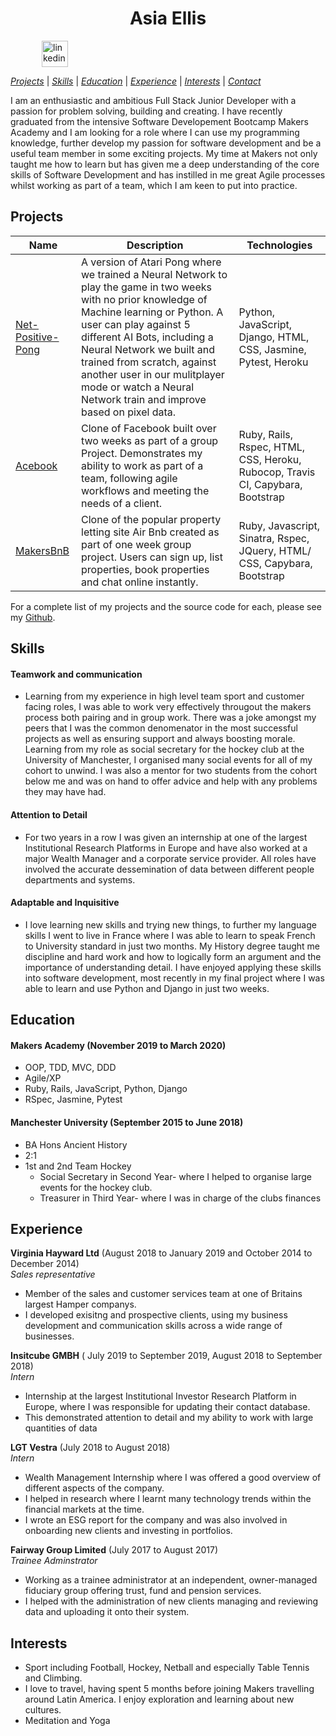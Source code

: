 <h1 align="center">Asia Ellis</h1>

<p align-"center>

<a href="https://www.linkedin.com/in/asia-ellis-687978120/">
<img src="./images/linkedin_circle_color-512.png" alt="linkedin" hspace="50" height="42" width="42"></a>

</p>

[*Projects*](#projects) | [*Skills*](#skills) | [*Education*](#education) | [*Experience*](#experience) | [*Interests*](#interests) | [*Contact*](#contact)

I am an enthusiastic and ambitious Full Stack Junior Developer with a passion for problem solving, building and creating. I have recently graduated from the intensive Software Developement Bootcamp Makers Academy and I am looking for a role where I can use my programming knowledge, further develop my passion for software development and be a useful team member in some exciting projects. My time at Makers not only taught me how to learn but has given me a deep understanding of the core skills of Software Development and has instilled in me great Agile processes whilst working as part of a team, which I am keen to put into practice. 


## Projects

| Name | Description  | Technologies|
| ---|---| ---|
| [Net-Positive-Pong](https://github.com/asiaellis5/Net-positive-pong)  | A version of Atari Pong where we trained a Neural Network to play the game in two weeks with no prior knowledge of Machine learning or Python. A user can play against 5 different AI Bots, including a Neural Network we built and trained from scratch, against another user in our mulitplayer mode or watch a Neural Network train and improve based on pixel data.| Python, JavaScript, Django, HTML, CSS, Jasmine, Pytest, Heroku 
|[Acebook](https://github.com/asiaellis5/acebook-U-JAKD) | Clone of Facebook built over two weeks as part of a group Project. Demonstrates my ability to work as part of a team, following agile workflows and meeting the needs of a client.| Ruby, Rails, Rspec, HTML, CSS, Heroku, Rubocop, Travis CI, Capybara, Bootstrap
|[MakersBnB](https://github.com/asiaellis5/Makers-Bnb)| Clone of the popular property letting site Air Bnb created as part of one week group project. Users can sign up, list properties, book properties and chat online instantly.|Ruby, Javascript, Sinatra, Rspec, JQuery, HTML/ CSS, Capybara, Bootstrap

For a complete list of my projects and the source code for each, please see my [Github](https://github.com/asiaellis5).

## Skills

#### Teamwork and communication

- Learning from my experience in high level team sport and customer facing roles, I was able to work very effectively througout the makers process both pairing and in group work. There was a joke amongst my peers that I was the common denomenator in the most successful projects as well as ensuring support and always boosting morale. Learning from my role as social secretary for the hockey club at the University of Manchester, I organised many social events for all of my cohort to unwind. I was also a mentor for two students from the cohort below me and was on hand to offer advice and help with any problems they may have had.  

#### Attention to Detail

- For two years in a row I was given an internship at one of the largest Institutional Research Platforms in Europe and have also worked at a major Wealth Manager and a corporate service provider. All roles have involved the accurate dessemination of data between different people departments and systems.

#### Adaptable and Inquisitive

- I love learning new skills and trying new things, to further my language skills I went to live in France where I was able to learn to speak French to University standard in just two months. My History degree taught me discipline and hard work and how to logically form an argument and the importance of understanding detail. I have enjoyed applying these skills into software development, most recently in my final project where I was able to learn and use Python and Django in just two weeks.


## Education

#### Makers Academy (November 2019 to March 2020)

- OOP, TDD, MVC, DDD
- Agile/XP
- Ruby, Rails, JavaScript, Python, Django
- RSpec, Jasmine, Pytest

#### Manchester University (September 2015 to June 2018)

- BA Hons Ancient History
- 2:1
- 1st and 2nd Team Hockey
  - Social Secretary in Second Year- where I helped to organise large events for the hockey club.
  - Treasurer in Third Year- where I was in charge of the clubs finances 

## Experience

**Virginia Hayward Ltd** (August 2018 to January 2019 and  October 2014 to December 2014)   
*Sales representative*  
- Member of the sales and customer services team at one of Britains largest Hamper companys.
- I developed exisitng and prospective clients, using my business development and communication skills across a wide range of businesses.

**Insitcube GMBH** ( July 2019 to September 2019, August 2018 to September 2018)    
*Intern*  
- Internship at the largest Institutional Investor Research Platform in Europe, where I was responsible for updating their contact database.
- This demonstrated attention to detail and my ability to work with large quantities of data

**LGT Vestra** (July 2018 to August 2018)   
*Intern*  
- Wealth Management Internship where I was offered a good overview of different aspects of the company.
- I helped in research where I learnt many technology trends within the financial markets at the time.
- I wrote an ESG report for the company and was also involved in onboarding new clients and investing in portfolios.

**Fairway Group Limited** (July 2017 to August 2017)   
*Trainee Adminstrator*  
- Working as a trainee administrator at an independent, owner-managed fiduciary group offering trust, fund and pension services. 
- I helped with the administration of new clients managing and reviewing data and uploading it onto their system.

## Interests

- Sport including Football, Hockey, Netball and especially Table Tennis and Climbing.
- I love to travel, having spent 5 months before joining Makers travelling around Latin America. I enjoy exploration and learning about new cultures.
- Meditation and Yoga
